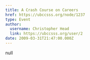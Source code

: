 ```yaml
---
title: A Crash Course on Careers 
href: https://ubccsss.org/node/1237
type: Event
author:
  username: Christopher Head
  link: https://ubccsss.org/user/2
date: 2009-03-31T21:47:00.000Z
---
```


null